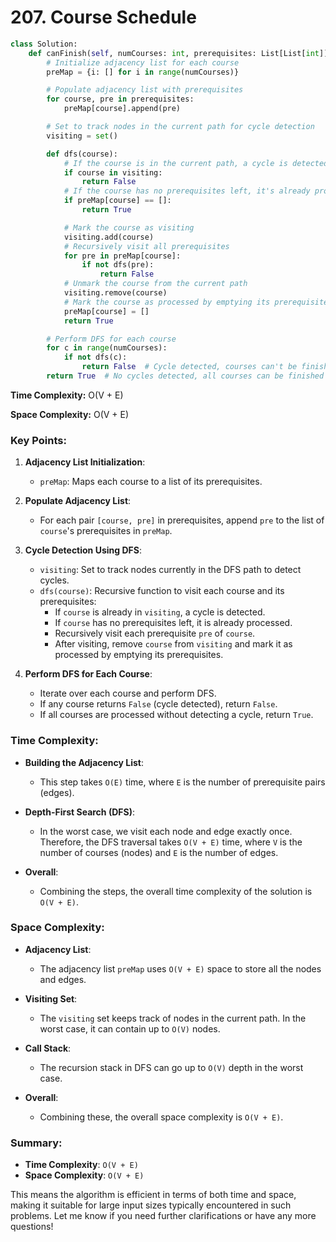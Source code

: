 # 207. Course Schedule

```python
class Solution:
    def canFinish(self, numCourses: int, prerequisites: List[List[int]]) -> bool:
        # Initialize adjacency list for each course
        preMap = {i: [] for i in range(numCourses)}

        # Populate adjacency list with prerequisites
        for course, pre in prerequisites:
            preMap[course].append(pre)

        # Set to track nodes in the current path for cycle detection
        visiting = set()

        def dfs(course):
            # If the course is in the current path, a cycle is detected
            if course in visiting:
                return False
            # If the course has no prerequisites left, it's already processed
            if preMap[course] == []:
                return True

            # Mark the course as visiting
            visiting.add(course)
            # Recursively visit all prerequisites
            for pre in preMap[course]:
                if not dfs(pre):
                    return False
            # Unmark the course from the current path
            visiting.remove(course)
            # Mark the course as processed by emptying its prerequisites
            preMap[course] = []
            return True

        # Perform DFS for each course
        for c in range(numCourses):
            if not dfs(c):
                return False  # Cycle detected, courses can't be finished
        return True  # No cycles detected, all courses can be finished
```

**Time Complexity:** O(V + E)

**Space Complexity:** O(V + E)


### Key Points:
1. **Adjacency List Initialization**:
   - `preMap`: Maps each course to a list of its prerequisites.

2. **Populate Adjacency List**:
   - For each pair `[course, pre]` in prerequisites, append `pre` to the list of `course`'s prerequisites in `preMap`.

3. **Cycle Detection Using DFS**:
   - `visiting`: Set to track nodes currently in the DFS path to detect cycles.
   - `dfs(course)`: Recursive function to visit each course and its prerequisites:
     - If `course` is already in `visiting`, a cycle is detected.
     - If `course` has no prerequisites left, it is already processed.
     - Recursively visit each prerequisite `pre` of `course`.
     - After visiting, remove `course` from `visiting` and mark it as processed by emptying its prerequisites.

4. **Perform DFS for Each Course**:
   - Iterate over each course and perform DFS.
   - If any course returns `False` (cycle detected), return `False`.
   - If all courses are processed without detecting a cycle, return `True`.


### Time Complexity:
- **Building the Adjacency List**:
  - This step takes `O(E)` time, where `E` is the number of prerequisite pairs (edges).

- **Depth-First Search (DFS)**:
  - In the worst case, we visit each node and edge exactly once. Therefore, the DFS traversal takes `O(V + E)` time, where `V` is the number of courses (nodes) and `E` is the number of edges.

- **Overall**:
  - Combining the steps, the overall time complexity of the solution is `O(V + E)`.

### Space Complexity:
- **Adjacency List**:
  - The adjacency list `preMap` uses `O(V + E)` space to store all the nodes and edges.

- **Visiting Set**:
  - The `visiting` set keeps track of nodes in the current path. In the worst case, it can contain up to `O(V)` nodes.

- **Call Stack**:
  - The recursion stack in DFS can go up to `O(V)` depth in the worst case.

- **Overall**:
  - Combining these, the overall space complexity is `O(V + E)`.

### Summary:
- **Time Complexity**: `O(V + E)`
- **Space Complexity**: `O(V + E)`

This means the algorithm is efficient in terms of both time and space, making it suitable for large input sizes typically encountered in such problems. Let me know if you need further clarifications or have any more questions!